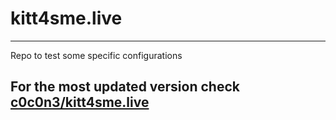 # kitt4sme.live

--------------------------------------------------------------------
Repo to test some specific configurations

For the most updated version check [c0c0n3/kitt4sme.live]([c0c0n3/kitt4sme.live])
--------------------------------------------------------------------
